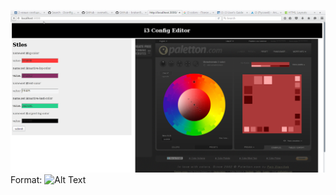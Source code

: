 ![GitHub Logo](https://github.com/kraken97/i3configEditor/blob/master/sreen.png)
Format: ![Alt Text](url)
